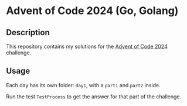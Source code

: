 # Advent of Code 2024 (Go, Golang)

## Description

This repository contains my solutions for the [Advent of Code 2024](https://adventofcode.com/2024) challenge.

## Usage

Each day has its own folder: `day1`, with a `part1` and `part2` inside.

Run the test `TestProcess` to get the answer for that part of the challenge.